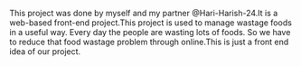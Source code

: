 This project was done by myself and my partner @Hari-Harish-24.It is a web-based front-end project.This project is used to manage wastage foods in a useful way. Every day the people are wasting lots of foods. So we have to reduce that food wastage problem through online.This is just a front end idea of our project.
